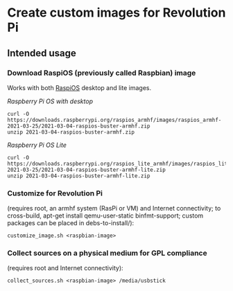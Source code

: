 # Create custom images for Revolution Pi

## Intended usage

### Download RaspiOS (previously called Raspbian) image
Works with both [RaspiOS](https://www.raspberrypi.org/software/operating-systems/#raspberry-pi-os-32-bit) desktop and lite images.

*Raspberry Pi OS with desktop*
```
curl -O https://downloads.raspberrypi.org/raspios_armhf/images/raspios_armhf-2021-03-25/2021-03-04-raspios-buster-armhf.zip
unzip 2021-03-04-raspios-buster-armhf.zip
```

*Raspberry Pi OS Lite*
```
curl -O https://downloads.raspberrypi.org/raspios_lite_armhf/images/raspios_lite_armhf-2021-03-25/2021-03-04-raspios-buster-armhf-lite.zip
unzip 2021-03-04-raspios-buster-armhf-lite.zip
```

### Customize for Revolution Pi
(requires root, an armhf system (RasPi or VM) and Internet connectivity;
to cross-build, apt-get install qemu-user-static binfmt-support;
custom packages can be placed in debs-to-install/):

`customize_image.sh <raspbian-image>`

### Collect sources on a physical medium for GPL compliance
(requires root and Internet connectivity):

`collect_sources.sh <raspbian-image> /media/usbstick`
